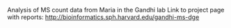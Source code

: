 Analysis of MS count data from Maria in the Gandhi lab 
Link to project page with reports:  http://bioinformatics.sph.harvard.edu/gandhi-ms-dge
